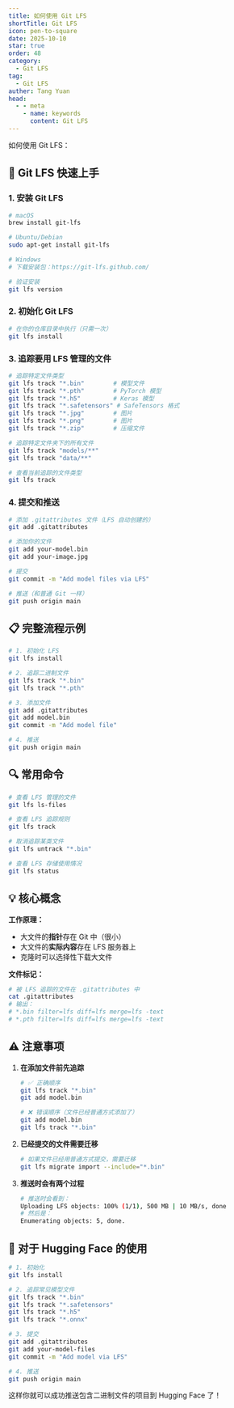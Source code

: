```yaml
---
title: 如何使用 Git LFS
shortTitle: Git LFS
icon: pen-to-square
date: 2025-10-10
star: true
order: 48
category:
  - Git LFS
tag: 
  - Git LFS
auther: Tang Yuan
head:
  - - meta
    - name: keywords
      content: Git LFS
---
```



如何使用 Git LFS：

## 🚀 **Git LFS 快速上手**

### **1. 安装 Git LFS**

```bash
# macOS
brew install git-lfs

# Ubuntu/Debian
sudo apt-get install git-lfs

# Windows
# 下载安装包：https://git-lfs.github.com/

# 验证安装
git lfs version
```

### **2. 初始化 Git LFS**

```bash
# 在你的仓库目录中执行（只需一次）
git lfs install
```

### **3. 追踪要用 LFS 管理的文件**

```bash
# 追踪特定文件类型
git lfs track "*.bin"        # 模型文件
git lfs track "*.pth"        # PyTorch 模型
git lfs track "*.h5"         # Keras 模型
git lfs track "*.safetensors" # SafeTensors 格式
git lfs track "*.jpg"        # 图片
git lfs track "*.png"        # 图片
git lfs track "*.zip"        # 压缩文件

# 追踪特定文件夹下的所有文件
git lfs track "models/**"
git lfs track "data/**"

# 查看当前追踪的文件类型
git lfs track
```

### **4. 提交和推送**

```bash
# 添加 .gitattributes 文件（LFS 自动创建的）
git add .gitattributes

# 添加你的文件
git add your-model.bin
git add your-image.jpg

# 提交
git commit -m "Add model files via LFS"

# 推送（和普通 Git 一样）
git push origin main
```

## 📋 **完整流程示例**

```bash
# 1. 初始化 LFS
git lfs install

# 2. 追踪二进制文件
git lfs track "*.bin"
git lfs track "*.pth"

# 3. 添加文件
git add .gitattributes
git add model.bin
git commit -m "Add model file"

# 4. 推送
git push origin main
```

## 🔍 **常用命令**

```bash
# 查看 LFS 管理的文件
git lfs ls-files

# 查看 LFS 追踪规则
git lfs track

# 取消追踪某类文件
git lfs untrack "*.bin"

# 查看 LFS 存储使用情况
git lfs status
```

## 💡 **核心概念**

**工作原理：**
- 大文件的**指针**存在 Git 中（很小）
- 大文件的**实际内容**存在 LFS 服务器上
- 克隆时可以选择性下载大文件

**文件标记：**
```bash
# 被 LFS 追踪的文件在 .gitattributes 中
cat .gitattributes
# 输出：
# *.bin filter=lfs diff=lfs merge=lfs -text
# *.pth filter=lfs diff=lfs merge=lfs -text
```

## ⚠️ **注意事项**

1. **在添加文件前先追踪**
   ```bash
   # ✅ 正确顺序
   git lfs track "*.bin"
   git add model.bin
   
   # ❌ 错误顺序（文件已经普通方式添加了）
   git add model.bin
   git lfs track "*.bin"
   ```

2. **已经提交的文件需要迁移**
   ```bash
   # 如果文件已经用普通方式提交，需要迁移
   git lfs migrate import --include="*.bin"
   ```

3. **推送时会有两个过程**
   ```bash
   # 推送时会看到：
   Uploading LFS objects: 100% (1/1), 500 MB | 10 MB/s, done
   # 然后是：
   Enumerating objects: 5, done.
   ```

## 🎯 **对于 Hugging Face 的使用**

```bash
# 1. 初始化
git lfs install

# 2. 追踪常见模型文件
git lfs track "*.bin"
git lfs track "*.safetensors"
git lfs track "*.h5"
git lfs track "*.onnx"

# 3. 提交
git add .gitattributes
git add your-model-files
git commit -m "Add model via LFS"

# 4. 推送
git push origin main
```

这样你就可以成功推送包含二进制文件的项目到 Hugging Face 了！